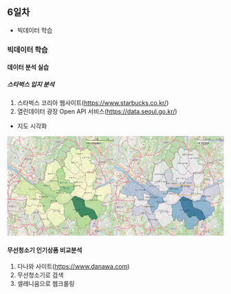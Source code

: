 ## 6일차

- 빅데이터 학습

### 빅데이터 학습

#### 데이터 분석 실습

##### 스타벅스 입지 분석

1. 스타벅스 코리아 웹사이트(https://www.starbucks.co.kr/)
2. 열린데이터 광장 Open API 서비스(https://data.seoul.go.kr/)

- 지도 시각화

![매장수사업체수비교](https://raw.githubusercontent.com/zzzissu/bigdata-analysis2024/main/images/ba010.png)

#### 무선청소기 인기상품 비교분석

1. 다나와 사이트(https://www.danawa.com)
2. 무선청소기로 검색
3. 셀레니움으로 웹크롤링
